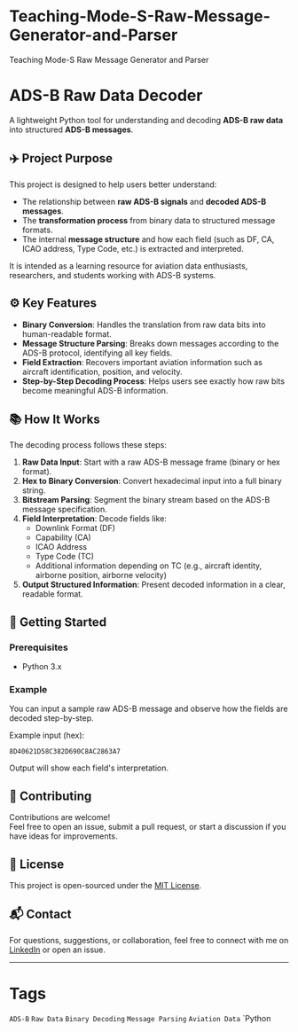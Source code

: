 # Teaching-Mode-S-Raw-Message-Generator-and-Parser
Teaching Mode-S Raw Message Generator and Parser

# ADS-B Raw Data Decoder

A lightweight Python tool for understanding and decoding **ADS-B raw data** into structured **ADS-B messages**.

## ✈️ Project Purpose

This project is designed to help users better understand:
- The relationship between **raw ADS-B signals** and **decoded ADS-B messages**.
- The **transformation process** from binary data to structured message formats.
- The internal **message structure** and how each field (such as DF, CA, ICAO address, Type Code, etc.) is extracted and interpreted.

It is intended as a learning resource for aviation data enthusiasts, researchers, and students working with ADS-B systems.

## ⚙️ Key Features

- **Binary Conversion**: Handles the translation from raw data bits into human-readable format.
- **Message Structure Parsing**: Breaks down messages according to the ADS-B protocol, identifying all key fields.
- **Field Extraction**: Recovers important aviation information such as aircraft identification, position, and velocity.
- **Step-by-Step Decoding Process**: Helps users see exactly how raw bits become meaningful ADS-B information.

## 📚 How It Works

The decoding process follows these steps:
1. **Raw Data Input**: Start with a raw ADS-B message frame (binary or hex format).
2. **Hex to Binary Conversion**: Convert hexadecimal input into a full binary string.
3. **Bitstream Parsing**: Segment the binary stream based on the ADS-B message specification.
4. **Field Interpretation**: Decode fields like:
   - Downlink Format (DF)
   - Capability (CA)
   - ICAO Address
   - Type Code (TC)
   - Additional information depending on TC (e.g., aircraft identity, airborne position, airborne velocity)
5. **Output Structured Information**: Present decoded information in a clear, readable format.

## 🚀 Getting Started

### Prerequisites
- Python 3.x

### Example

You can input a sample raw ADS-B message and observe how the fields are decoded step-by-step.

Example input (hex):
```
8D40621D58C382D690C8AC2863A7
```
Output will show each field's interpretation.

## 💬 Contributing

Contributions are welcome!  
Feel free to open an issue, submit a pull request, or start a discussion if you have ideas for improvements.

## 📄 License

This project is open-sourced under the [MIT License](LICENSE).

## 📬 Contact

For questions, suggestions, or collaboration, feel free to connect with me on [LinkedIn](https://www.linkedin.com/in/jiahong-que-215428258/) or open an issue.

---

# Tags
`ADS-B` `Raw Data` `Binary Decoding` `Message Parsing` `Aviation Data` `Python
